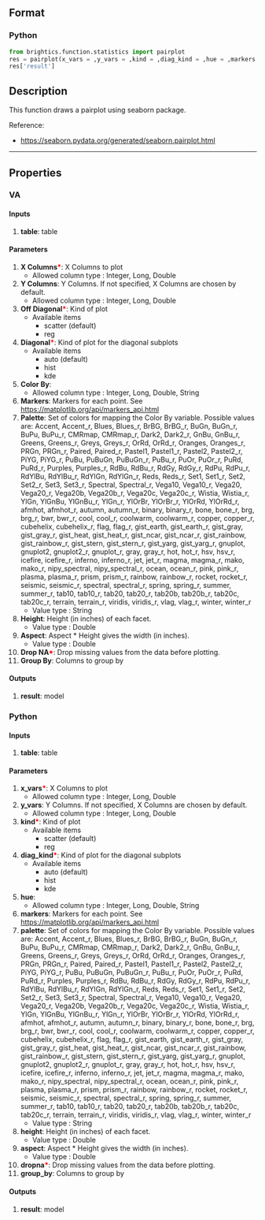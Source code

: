 ## Format
### Python
```python
from brightics.function.statistics import pairplot
res = pairplot(x_vars = ,y_vars = ,kind = ,diag_kind = ,hue = ,markers = ,palette = ,height = ,aspect = ,dropna = ,group_by = )
res['result']
```

## Description
This function draws a pairplot using seaborn package. 

Reference:
+ <https://seaborn.pydata.org/generated/seaborn.pairplot.html>

---

## Properties
### VA
#### Inputs
1. **table**: table

#### Parameters
1. **X Columns**<b style="color:red">*</b>: X Columns to plot
   - Allowed column type : Integer, Long, Double
2. **Y Columns**: Y Columns. If not specified, X Columns are chosen by default.
   - Allowed column type : Integer, Long, Double
3. **Off Diagonal**<b style="color:red">*</b>: Kind of plot
   - Available items
      - scatter (default)
      - reg
4. **Diagonal**<b style="color:red">*</b>: Kind of plot for the diagonal subplots
   - Available items
      - auto (default)
      - hist
      - kde
5. **Color By**: 
   - Allowed column type : Integer, Long, Double, String
6. **Markers**: Markers for each point. See https://matplotlib.org/api/markers_api.html
7. **Palette**: Set of colors for mapping the Color By variable. Possible values are: Accent, Accent_r, Blues, Blues_r, BrBG, BrBG_r, BuGn, BuGn_r, BuPu, BuPu_r, CMRmap, CMRmap_r, Dark2, Dark2_r, GnBu, GnBu_r, Greens, Greens_r, Greys, Greys_r, OrRd, OrRd_r, Oranges, Oranges_r, PRGn, PRGn_r, Paired, Paired_r, Pastel1, Pastel1_r, Pastel2, Pastel2_r, PiYG, PiYG_r, PuBu, PuBuGn, PuBuGn_r, PuBu_r, PuOr, PuOr_r, PuRd, PuRd_r, Purples, Purples_r, RdBu, RdBu_r, RdGy, RdGy_r, RdPu, RdPu_r, RdYlBu, RdYlBu_r, RdYlGn, RdYlGn_r, Reds, Reds_r, Set1, Set1_r, Set2, Set2_r, Set3, Set3_r, Spectral, Spectral_r, Vega10, Vega10_r, Vega20, Vega20_r, Vega20b, Vega20b_r, Vega20c, Vega20c_r, Wistia, Wistia_r, YlGn, YlGnBu, YlGnBu_r, YlGn_r, YlOrBr, YlOrBr_r, YlOrRd, YlOrRd_r, afmhot, afmhot_r, autumn, autumn_r, binary, binary_r, bone, bone_r, brg, brg_r, bwr, bwr_r, cool, cool_r, coolwarm, coolwarm_r, copper, copper_r, cubehelix, cubehelix_r, flag, flag_r, gist_earth, gist_earth_r, gist_gray, gist_gray_r, gist_heat, gist_heat_r, gist_ncar, gist_ncar_r, gist_rainbow, gist_rainbow_r, gist_stern, gist_stern_r, gist_yarg, gist_yarg_r, gnuplot, gnuplot2, gnuplot2_r, gnuplot_r, gray, gray_r, hot, hot_r, hsv, hsv_r, icefire, icefire_r, inferno, inferno_r, jet, jet_r, magma, magma_r, mako, mako_r, nipy_spectral, nipy_spectral_r, ocean, ocean_r, pink, pink_r, plasma, plasma_r, prism, prism_r, rainbow, rainbow_r, rocket, rocket_r, seismic, seismic_r, spectral, spectral_r, spring, spring_r, summer, summer_r, tab10, tab10_r, tab20, tab20_r, tab20b, tab20b_r, tab20c, tab20c_r, terrain, terrain_r, viridis, viridis_r, vlag, vlag_r, winter, winter_r
   - Value type : String
8. **Height**: Height (in inches) of each facet.
   - Value type : Double
9. **Aspect**: Aspect * Height gives the width (in inches).
   - Value type : Double
10. **Drop NA**<b style="color:red">*</b>: Drop missing values from the data before plotting.
11. **Group By**: Columns to group by

#### Outputs
1. **result**: model

### Python
#### Inputs
1. **table**: table

#### Parameters
1. **x_vars**<b style="color:red">*</b>: X Columns to plot
   - Allowed column type : Integer, Long, Double
2. **y_vars**: Y Columns. If not specified, X Columns are chosen by default.
   - Allowed column type : Integer, Long, Double
3. **kind**<b style="color:red">*</b>: Kind of plot
   - Available items
      - scatter (default)
      - reg
4. **diag_kind**<b style="color:red">*</b>: Kind of plot for the diagonal subplots
   - Available items
      - auto (default)
      - hist
      - kde
5. **hue**: 
   - Allowed column type : Integer, Long, Double, String
6. **markers**: Markers for each point. See https://matplotlib.org/api/markers_api.html
7. **palette**: Set of colors for mapping the Color By variable. Possible values are: Accent, Accent_r, Blues, Blues_r, BrBG, BrBG_r, BuGn, BuGn_r, BuPu, BuPu_r, CMRmap, CMRmap_r, Dark2, Dark2_r, GnBu, GnBu_r, Greens, Greens_r, Greys, Greys_r, OrRd, OrRd_r, Oranges, Oranges_r, PRGn, PRGn_r, Paired, Paired_r, Pastel1, Pastel1_r, Pastel2, Pastel2_r, PiYG, PiYG_r, PuBu, PuBuGn, PuBuGn_r, PuBu_r, PuOr, PuOr_r, PuRd, PuRd_r, Purples, Purples_r, RdBu, RdBu_r, RdGy, RdGy_r, RdPu, RdPu_r, RdYlBu, RdYlBu_r, RdYlGn, RdYlGn_r, Reds, Reds_r, Set1, Set1_r, Set2, Set2_r, Set3, Set3_r, Spectral, Spectral_r, Vega10, Vega10_r, Vega20, Vega20_r, Vega20b, Vega20b_r, Vega20c, Vega20c_r, Wistia, Wistia_r, YlGn, YlGnBu, YlGnBu_r, YlGn_r, YlOrBr, YlOrBr_r, YlOrRd, YlOrRd_r, afmhot, afmhot_r, autumn, autumn_r, binary, binary_r, bone, bone_r, brg, brg_r, bwr, bwr_r, cool, cool_r, coolwarm, coolwarm_r, copper, copper_r, cubehelix, cubehelix_r, flag, flag_r, gist_earth, gist_earth_r, gist_gray, gist_gray_r, gist_heat, gist_heat_r, gist_ncar, gist_ncar_r, gist_rainbow, gist_rainbow_r, gist_stern, gist_stern_r, gist_yarg, gist_yarg_r, gnuplot, gnuplot2, gnuplot2_r, gnuplot_r, gray, gray_r, hot, hot_r, hsv, hsv_r, icefire, icefire_r, inferno, inferno_r, jet, jet_r, magma, magma_r, mako, mako_r, nipy_spectral, nipy_spectral_r, ocean, ocean_r, pink, pink_r, plasma, plasma_r, prism, prism_r, rainbow, rainbow_r, rocket, rocket_r, seismic, seismic_r, spectral, spectral_r, spring, spring_r, summer, summer_r, tab10, tab10_r, tab20, tab20_r, tab20b, tab20b_r, tab20c, tab20c_r, terrain, terrain_r, viridis, viridis_r, vlag, vlag_r, winter, winter_r
   - Value type : String
8. **height**: Height (in inches) of each facet.
   - Value type : Double
9. **aspect**: Aspect * Height gives the width (in inches).
   - Value type : Double
10. **dropna**<b style="color:red">*</b>: Drop missing values from the data before plotting.
11. **group_by**: Columns to group by

#### Outputs
1. **result**: model

